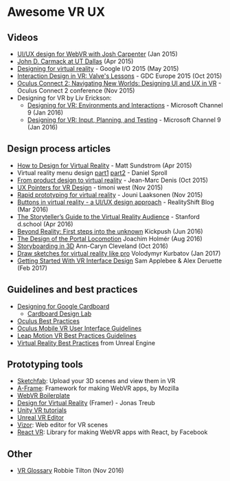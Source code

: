 # Awesome VR UX

## Videos

* [UI/UX design for WebVR with Josh Carpenter](https://www.youtube.com/watch?v=ZOaOYTOpwyM) (Jan 2015)
* [John D. Carmack at UT Dallas](https://vimeo.com/126275510) (Apr 2015)
* [Designing for virtual reality](https://youtu.be/Qwh1LBzz3AU) - Google I/O 2015 (May 2015)
* [Interaction Design in VR: Valve's Lessons](https://www.youtube.com/watch?v=_vQo0ApkAtI) - GDC Europe 2015 (Oct 2015)
* [Oculus Connect 2: Navigating New Worlds: Designing UI and UX in VR](https://www.youtube.com/watch?v=braV_c4M8oI) - Oculus Connect 2 conference (Nov 2015)
* Designing for VR by Liv Erickson:
  * [Designing for VR: Environments and Interactions](https://channel9.msdn.com/blogs/misslivirose/Designing-for-VR-Environments-and-Interactions) - Microsoft Channel 9 (Jan 2016)
  * [Designing for VR: Input, Planning, and Testing](https://channel9.msdn.com/blogs/misslivirose/Designing-for-VR-Input-Planning-and-Testing) - Microsoft Channel 9 (Jan 2016)

## Design process articles

* [How to Design for Virtual Reality](https://medium.com/backchannel/immersive-design-76499204d5f6) - Matt Sundstrom (Apr 2015)
* Virtual reality menu design [part1](http://www.wearear.de/virtual-reality-menu-design-part1/) [part2](http://www.wearear.de/virtual-reality-menu-design-part-2/) - Daniel Sproll
* [From product design to virtual reality](https://medium.com/google-design/from-product-design-to-virtual-reality-be46fa793e9b) - Jean-Marc Denis (Oct 2015)
* [UX Pointers for VR Design](https://medium.com/@timoni/ux-pointers-for-vr-design-dd52b718e19) - timoni west (Nov 2015)
* [Rapid prototyping for virtual reality](https://www.vincit.fi/en/blog/rapid-prototyping-for-virtual-reality-getting-started/) - Jouni Laaksonen (Nov 2015)
* [Buttons in virtual reality - a UI/UX design approach](http://realityshift.io/blog/buttons-in-virtual-reality-a-ui-ux-design-approach) - RealityShift Blog (Mar 2016)
* [The Storyteller’s Guide to the Virtual Reality Audience](https://medium.com/stanford-d-school/the-storyteller-s-guide-to-the-virtual-reality-audience-19e92da57497) - Stanford d.school (Apr 2016)
* [Beyond Reality: First steps into the unknown](https://medium.com/kickpush-design/beyond-reality-first-steps-into-the-unknown-cbb19f039e51) Kickpush (Jun 2016)
* [The Design of the Portal Locomotion](https://medium.com/neat-corp/the-design-of-the-portal-locomotion-2677f3b3f9b5) Joachim Holmér (Aug 2016)
* [Storyboarding in 3D](https://blog.prototypr.io/in-1949-pablo-picasso-worked-with-mit-educated-photographer-and-film-director-gjon-mili-in-a-6facc3f3d2dc) Ann-Caryn Cleveland (Oct 2016)
* [Draw sketches for virtual reality like pro](https://virtualrealitypop.com/vr-sketches-56599f99b357) Volodymyr Kurbatov (Jan 2017)
* [Getting Started With VR Interface Design](https://www.smashingmagazine.com/2017/02/getting-started-with-vr-interface-design/) Sam Applebee & Alex Deruette (Feb 2017)

## Guidelines and best practices

* [Designing for Google Cardboard](https://www.google.com/design/spec-vr/designing-for-google-cardboard/a-new-dimension.html)
  * [Cardboard Design Lab](https://play.google.com/store/apps/details?id=com.google.vr.cardboard.apps.designlab)
* [Oculus Best Practices](https://developer.oculus.com/documentation/intro-vr/latest/concepts/bp_intro/)
* [Oculus Mobile VR User Interface Guidelines](https://developer.oculus.com/documentation/mobilesdk/latest/concepts/mobile-ui-guidelines-intro/)
* [Leap Motion VR Best Practices Guidelines](https://developer.leapmotion.com/assets/Leap%20Motion%20VR%20Best%20Practices%20Guidelines.pdf)
* [Virtual Reality Best Practices](https://docs.unrealengine.com/latest/INT/Platforms/VR/ContentSetup/index.html) from Unreal Engine

## Prototyping tools

* [Sketchfab](https://sketchfab.com/): Upload your 3D scenes and view them in VR
* [A-Frame](https://aframe.io/): Framework for making WebVR apps, by Mozilla
* [WebVR Boilerplate](https://github.com/borismus/webvr-boilerplate)
* [Design for Virtual Reality](https://blog.framer.com/design-for-virtual-reality-b510b4641ca9) (Framer) - Jonas Treub
* [Unity VR tutorials](http://unity3d.com/learn/tutorials/topics/virtual-reality/)
* [Unreal VR Editor](https://docs.unrealengine.com/latest/INT/Engine/Editor/VR/index.html)
* [Vizor](http://vizor.io): Web editor for VR scenes
* [React VR](https://github.com/facebookincubator/react-vr): Library for making WebVR apps with React, by Facebook

## Other
* [VR Glossary](https://medium.com/@robbietilton/vr-glossary-81f1d8b5dccc) Robbie Tilton (Nov 2016)
